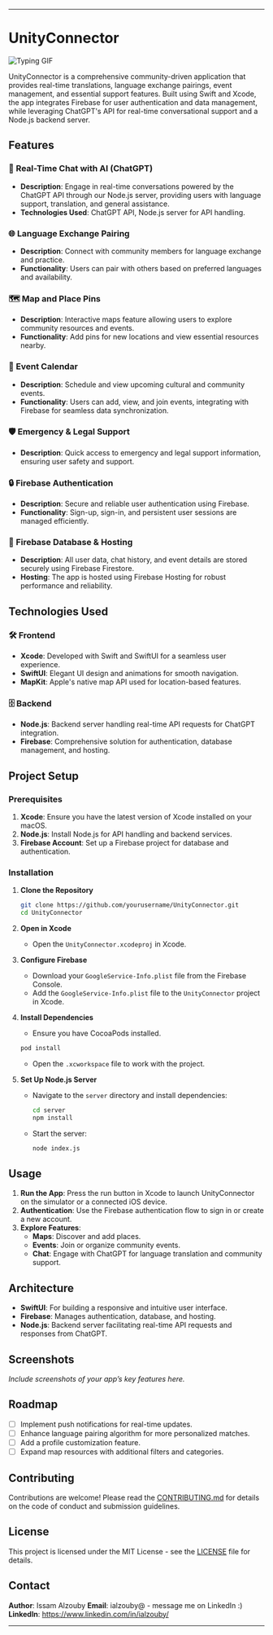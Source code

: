 
---

# UnityConnector

![Typing GIF](https://media.giphy.com/media/JIX9t2j0ZTN9S/giphy.gif)

UnityConnector is a comprehensive community-driven application that provides real-time translations, language exchange pairings, event management, and essential support features. Built using Swift and Xcode, the app integrates Firebase for user authentication and data management, while leveraging ChatGPT's API for real-time conversational support and a Node.js backend server.

## Features

### 🔗 Real-Time Chat with AI (ChatGPT)
- **Description**: Engage in real-time conversations powered by the ChatGPT API through our Node.js server, providing users with language support, translation, and general assistance.
- **Technologies Used**: ChatGPT API, Node.js server for API handling.

### 🌐 Language Exchange Pairing
- **Description**: Connect with community members for language exchange and practice.
- **Functionality**: Users can pair with others based on preferred languages and availability.

### 🗺️ Map and Place Pins
- **Description**: Interactive maps feature allowing users to explore community resources and events.
- **Functionality**: Add pins for new locations and view essential resources nearby.

### 📅 Event Calendar
- **Description**: Schedule and view upcoming cultural and community events.
- **Functionality**: Users can add, view, and join events, integrating with Firebase for seamless data synchronization.

### 🛡️ Emergency & Legal Support
- **Description**: Quick access to emergency and legal support information, ensuring user safety and support.

### 🔒 Firebase Authentication
- **Description**: Secure and reliable user authentication using Firebase.
- **Functionality**: Sign-up, sign-in, and persistent user sessions are managed efficiently.

### 📂 Firebase Database & Hosting
- **Description**: All user data, chat history, and event details are stored securely using Firebase Firestore.
- **Hosting**: The app is hosted using Firebase Hosting for robust performance and reliability.

## Technologies Used
### 🛠️ Frontend
- **Xcode**: Developed with Swift and SwiftUI for a seamless user experience.
- **SwiftUI**: Elegant UI design and animations for smooth navigation.
- **MapKit**: Apple's native map API used for location-based features.

### 🗄️ Backend
- **Node.js**: Backend server handling real-time API requests for ChatGPT integration.
- **Firebase**: Comprehensive solution for authentication, database management, and hosting.

## Project Setup

### Prerequisites
1. **Xcode**: Ensure you have the latest version of Xcode installed on your macOS.
2. **Node.js**: Install Node.js for API handling and backend services.
3. **Firebase Account**: Set up a Firebase project for database and authentication.

### Installation

1. **Clone the Repository**
   ```bash
   git clone https://github.com/yourusername/UnityConnector.git
   cd UnityConnector
   ```

2. **Open in Xcode**
   - Open the `UnityConnector.xcodeproj` in Xcode.

3. **Configure Firebase**
   - Download your `GoogleService-Info.plist` file from the Firebase Console.
   - Add the `GoogleService-Info.plist` file to the `UnityConnector` project in Xcode.

4. **Install Dependencies**
   - Ensure you have CocoaPods installed.
   ```bash
   pod install
   ```
   - Open the `.xcworkspace` file to work with the project.

5. **Set Up Node.js Server**
   - Navigate to the `server` directory and install dependencies:
     ```bash
     cd server
     npm install
     ```
   - Start the server:
     ```bash
     node index.js
     ```

## Usage

1. **Run the App**: Press the run button in Xcode to launch UnityConnector on the simulator or a connected iOS device.
2. **Authentication**: Use the Firebase authentication flow to sign in or create a new account.
3. **Explore Features**:
   - **Maps**: Discover and add places.
   - **Events**: Join or organize community events.
   - **Chat**: Engage with ChatGPT for language translation and community support.

## Architecture

- **SwiftUI**: For building a responsive and intuitive user interface.
- **Firebase**: Manages authentication, database, and hosting.
- **Node.js**: Backend server facilitating real-time API requests and responses from ChatGPT.

## Screenshots
*Include screenshots of your app’s key features here.*

## Roadmap
- [ ] Implement push notifications for real-time updates.
- [ ] Enhance language pairing algorithm for more personalized matches.
- [ ] Add a profile customization feature.
- [ ] Expand map resources with additional filters and categories.

## Contributing
Contributions are welcome! Please read the [CONTRIBUTING.md](CONTRIBUTING.md) for details on the code of conduct and submission guidelines.

## License
This project is licensed under the MIT License - see the [LICENSE](./LICENSE) file for details.

## Contact
**Author**: Issam Alzouby 
**Email**: ialzouby@ - message me on LinkedIn :) 
**LinkedIn**: https://www.linkedin.com/in/ialzouby/

---

